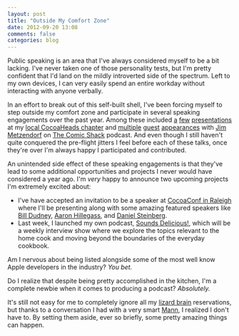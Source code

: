 ```yaml
---
layout: post
title: "Outside My Comfort Zone"
date: 2012-09-20 13:08
comments: false
categories: blog
---
```


Public speaking is an area that I've always considered myself to be a bit lacking. I've never taken one of those personality tests, but I'm pretty confident that I'd land on the mildly introverted side of the spectrum. Left to my own devices, I can very easily spend an entire workday without interacting with anyone verbally.

In an effort to break out of this self-built shell, I've been forcing myself to step outside my comfort zone and participate in several speaking engagements over the past year. Among these included [a][delegation] [few][viewcontrollers] [presentations][taming xcode] at my [local CocoaHeads chapter][Cocoaheads] and [multiple][pulled in] [guest][snakt] [appearances][dark knight] with [Jim Metzendorf] on [The Comic Shack] podcast. And even though I still haven't quite conquered the pre-flight jitters I feel before each of these talks, once they're over I'm always happy I participated and contributed.

An unintended side effect of these speaking engagements is that they've lead to some additional opportunities and projects I never would have considered a year ago. I'm *very* happy to announce two upcoming projects I'm extremely excited about:

- I've have accepted an invitation to be a speaker at [CocoaConf in Raleigh][cocoaconf] where I'll be presenting along with some amazing featured speakers like [Bill Dudney], [Aaron Hillegass], and [Daniel Steinberg].
- Last week, I launched my own podcast, [Sounds Delicious!], which will be a weekly interview show where we explore the topics relevant to the home cook and moving beyond the boundaries of the everyday cookbook. 

Am I nervous about being listed alongside some of the most well know Apple developers in the industry? *You bet.*

Do I realize that despite being pretty accomplished in the kitchen, I'm a complete newbie when it comes to producing a podcast? *Absolutely.*

It's still not easy for me to completely ignore all my [lizard brain] reservations, but thanks to a conversation I had with a very smart [Mann], I realized I don't have to. By setting them aside, ever so briefly, some pretty amazing things can happen.

[brainstorming]:/images/brainstorm.png

[CocoaHeads]: http://trianglecocoa.com
[viewcontrollers]: http://trianglecocoa.com/post/30268562436/unburdened-viewcontrollers-by-jay-thrash-from
[taming xcode]: http://trianglecocoa.com/post/24356155469/finally-for-the-last-session-at-cocoaheads-may-in
[delegation]: http://trianglecocoa.com/post/22032245448/jay-thrash-jaythrash-discussing-notifications

[pulled in]:http://5by5.tv/comicshack/6
[snakt]: http://5by5.tv/comicshack/7
[dark knight]: http://5by5.tv/comicshack/13
[Jim Metzendorf]: http://5by5.tv/people/jim-metzendorf
[The Comic Shack]: http://5by5.tv/comicshack

[cocoaconf]: http://cocoaconf.com/raleigh-2012/home
[Bill Dudney]: http://bill.dudney.net/
[Daniel Steinberg]: http://dimsumthinking.com/
[Aaron Hillegass]: http://www.bignerdranch.com/index

[Sounds Delicious!]:http://soundsdeliciouspodcast.com

[lizard brain]: http://sethgodin.typepad.com/seths_blog/2010/01/quieting-the-lizard-brain.html
[Mann]: http://merlinmann.com